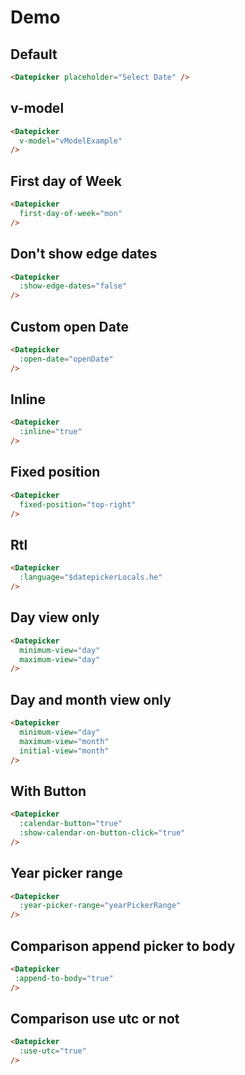 # Demo

## Default
<ClientOnly>
  <Datepicker placeholder="Select Date" :append-to-body="true"/>
</ClientOnly>

```html
<Datepicker placeholder="Select Date" />
```

## v-model
<ClientOnly>
  <Datepicker-VModel/>
</ClientOnly>

```html
<Datepicker
  v-model="vModelExample"
/>
```


## First day of Week
<ClientOnly>
  <Datepicker
    placeholder="Select Date"
    first-day-of-week="mon"
  />
</ClientOnly>

```html
<Datepicker
  first-day-of-week="mon"
/>
```

## Don't show edge dates
<ClientOnly>
  <Datepicker
    placeholder="Select Date"
    :show-edge-dates="false"
  />
</ClientOnly>

```html
<Datepicker
  :show-edge-dates="false"
/>
```


## Custom open Date
<ClientOnly>
  <Datepicker-OpenDate/>
</ClientOnly>

```html
<Datepicker
  :open-date="openDate"
/>
```


## Inline
<ClientOnly>
  <Datepicker
    placeholder="Select Date"
    :inline="true"
  />
</ClientOnly>

```html
<Datepicker
  :inline="true"
/>
```

## Fixed position
<ClientOnly>
  <Datepicker
    placeholder="Select Date"
    fixed-position="top-right"
  />
</ClientOnly>

```html
<Datepicker
  fixed-position="top-right"
/>
```


## Rtl
<ClientOnly>
  <Datepicker
    :language="$datepickerLocals.he"
  />
</ClientOnly>

```html
<Datepicker
  :language="$datepickerLocals.he"
/>
```


## Day view only
<ClientOnly>
  <Datepicker
    minimum-view="day"
    maximum-view="day"
  />
</ClientOnly>

```html
<Datepicker
  minimum-view="day"
  maximum-view="day"
/>
```


## Day and month view only
<ClientOnly>
  <Datepicker
    minimum-view="day"
    maximum-view="month"
    initial-view="month"
  />
</ClientOnly>

```html
<Datepicker
  minimum-view="day"
  maximum-view="month"
  initial-view="month"
/>
```


## With Button
<ClientOnly>
  <Datepicker
    :calendar-button="true"
    :show-calendar-on-button-click="true"
  />
</ClientOnly>

```html
<Datepicker
  :calendar-button="true"
  :show-calendar-on-button-click="true"
/>
```


## Year picker range
<ClientOnly>
  <Datepicker-YearPickerRange/>
</ClientOnly>

```html
<Datepicker
  :year-picker-range="yearPickerRange"
/>
```


## Comparison append picker to body
<ClientOnly>
  <Datepicker-AppendToBody/>
</ClientOnly>

```html
<Datepicker
 :append-to-body="true"
/>
```

## Comparison use utc or not
<ClientOnly>
  <Datepicker-UseUtc/>
</ClientOnly>

```html
<Datepicker
  :use-utc="true"
/>
```

<style>
@import '../../dist/vuejs-datepicker.css';
input, select {
  padding: .75em .5em;
  font-size: 100%;
  border: 1px solid #cccccc;
  width: 100%;
  box-sizing: border-box;
}
pre {
  color: #ffffff;
}
.settings {
  margin: 2em 0;
  background: #eeeeee;
}
</style>
